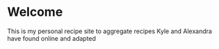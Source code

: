 # Welcome

This is my personal recipe site to aggregate recipes Kyle and Alexandra have found online and adapted

